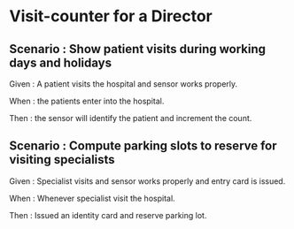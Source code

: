 # Visit-counter for a Director

## Scenario : Show patient visits during working days and holidays

  Given : A patient visits the hospital and sensor works properly.

  When : the patients enter into the hospital.
  
  Then : the sensor will identify the patient and increment the count.

## Scenario : Compute parking slots to reserve for visiting specialists

  Given : Specialist visits and  sensor works properly and entry card is issued.
  
  When : Whenever specialist visit the hospital.
  
  Then : Issued an identity card and reserve parking lot.
